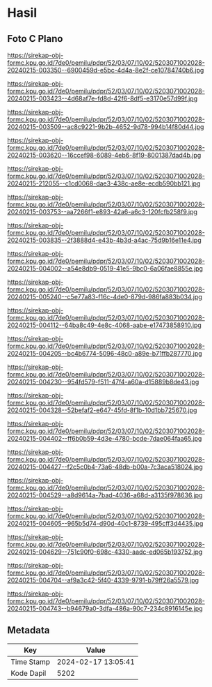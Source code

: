 # Hasil

## Foto C Plano

https://sirekap-obj-formc.kpu.go.id/7de0/pemilu/pdpr/52/03/07/10/02/5203071002028-20240215-003350--6900459d-e5bc-4d4a-8e2f-ce10784740b6.jpg

https://sirekap-obj-formc.kpu.go.id/7de0/pemilu/pdpr/52/03/07/10/02/5203071002028-20240215-003423--4d68af7e-fd8d-42f6-8df5-e3170e57d99f.jpg

https://sirekap-obj-formc.kpu.go.id/7de0/pemilu/pdpr/52/03/07/10/02/5203071002028-20240215-003509--ac8c9221-9b2b-4652-9d78-994b14f80d44.jpg

https://sirekap-obj-formc.kpu.go.id/7de0/pemilu/pdpr/52/03/07/10/02/5203071002028-20240215-003620--16ccef98-6089-4eb6-8f19-8001387dad4b.jpg

https://sirekap-obj-formc.kpu.go.id/7de0/pemilu/pdpr/52/03/07/10/02/5203071002028-20240215-212055--c1cd0068-dae3-438c-ae8e-ecdb590bb121.jpg

https://sirekap-obj-formc.kpu.go.id/7de0/pemilu/pdpr/52/03/07/10/02/5203071002028-20240215-003753--aa7266f1-e893-42a6-a6c3-120fcfb258f9.jpg

https://sirekap-obj-formc.kpu.go.id/7de0/pemilu/pdpr/52/03/07/10/02/5203071002028-20240215-003835--2f3888d4-e43b-4b3d-a4ac-75d9b16e11e4.jpg

https://sirekap-obj-formc.kpu.go.id/7de0/pemilu/pdpr/52/03/07/10/02/5203071002028-20240215-004002--a54e8db9-0519-41e5-9bc0-6a06fae8855e.jpg

https://sirekap-obj-formc.kpu.go.id/7de0/pemilu/pdpr/52/03/07/10/02/5203071002028-20240215-005240--c5e77a83-f16c-4de0-879d-986fa883b034.jpg

https://sirekap-obj-formc.kpu.go.id/7de0/pemilu/pdpr/52/03/07/10/02/5203071002028-20240215-004112--64ba8c49-4e8c-4068-aabe-e17473858910.jpg

https://sirekap-obj-formc.kpu.go.id/7de0/pemilu/pdpr/52/03/07/10/02/5203071002028-20240215-004205--bc4b6774-5096-48c0-a89e-b71ffb287770.jpg

https://sirekap-obj-formc.kpu.go.id/7de0/pemilu/pdpr/52/03/07/10/02/5203071002028-20240215-004230--954fd579-f511-47f4-a60a-d15889b8de43.jpg

https://sirekap-obj-formc.kpu.go.id/7de0/pemilu/pdpr/52/03/07/10/02/5203071002028-20240215-004328--52befaf2-e647-45fd-8f1b-10d1bb725670.jpg

https://sirekap-obj-formc.kpu.go.id/7de0/pemilu/pdpr/52/03/07/10/02/5203071002028-20240215-004402--ff6b0b59-4d3e-4780-bcde-7dae064faa65.jpg

https://sirekap-obj-formc.kpu.go.id/7de0/pemilu/pdpr/52/03/07/10/02/5203071002028-20240215-004427--f2c5c0b4-73a6-48db-b00a-7c3aca518024.jpg

https://sirekap-obj-formc.kpu.go.id/7de0/pemilu/pdpr/52/03/07/10/02/5203071002028-20240215-004529--a8d9614a-7bad-4036-a68d-a3135f978636.jpg

https://sirekap-obj-formc.kpu.go.id/7de0/pemilu/pdpr/52/03/07/10/02/5203071002028-20240215-004605--965b5d74-d90d-40c1-8739-495cff3d4435.jpg

https://sirekap-obj-formc.kpu.go.id/7de0/pemilu/pdpr/52/03/07/10/02/5203071002028-20240215-004629--751c90f0-698c-4330-aadc-ed065b193752.jpg

https://sirekap-obj-formc.kpu.go.id/7de0/pemilu/pdpr/52/03/07/10/02/5203071002028-20240215-004704--af9a3c42-5f40-4339-9791-b79ff26a5579.jpg

https://sirekap-obj-formc.kpu.go.id/7de0/pemilu/pdpr/52/03/07/10/02/5203071002028-20240215-004743--b94679a0-3dfa-486a-90c7-234c8916145e.jpg


## Metadata

| Key        | Value               |
| ---------- | ------------------- |
| Time Stamp | 2024-02-17 13:05:41 |
| Kode Dapil | 5202                |



